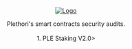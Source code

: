 <div align="center">
  <a href="https://www.plethori.com/">
    <img src="https://www.plethori.com/wp-content/uploads/elementor/thumbs/plethori-brandmark-1-pb5qv77b3xiyisi05yp7dlthji1lhx4v8wf4mk3ojs.png" alt="Logo">
  </a>

<p align="center">
    Plethori's smart contracts security audits.
    </br>
    </br>
    1. PLE Staking V2.0>
</p>
</div>
